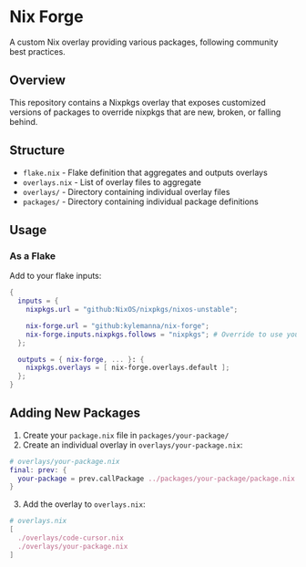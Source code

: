 # Nix Forge

A custom Nix overlay providing various packages, following community best practices.

## Overview

This repository contains a Nixpkgs overlay that exposes customized versions of packages to override nixpkgs that are new, broken, or falling behind.

## Structure

- `flake.nix` - Flake definition that aggregates and outputs overlays
- `overlays.nix` - List of overlay files to aggregate
- `overlays/` - Directory containing individual overlay files
- `packages/` - Directory containing individual package definitions

## Usage

### As a Flake

Add to your flake inputs:

```nix
{
  inputs = {
    nixpkgs.url = "github:NixOS/nixpkgs/nixos-unstable";

    nix-forge.url = "github:kylemanna/nix-forge";
    nix-forge.inputs.nixpkgs.follows = "nixpkgs"; # Override to use your nixpkgs
  };

  outputs = { nix-forge, ... }: {
    nixpkgs.overlays = [ nix-forge.overlays.default ];
  };
}
```

## Adding New Packages

1. Create your `package.nix` file in `packages/your-package/`
2. Create an individual overlay in `overlays/your-package.nix`:

```nix
# overlays/your-package.nix
final: prev: {
  your-package = prev.callPackage ../packages/your-package/package.nix { };
}
```

3. Add the overlay to `overlays.nix`:

```nix
# overlays.nix
[
  ./overlays/code-cursor.nix
  ./overlays/your-package.nix
]
```
